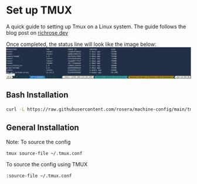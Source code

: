 # Set up TMUX

A quick guide to setting up Tmux on a Linux system.
The guide follows the blog post on [richrose.dev](https://richrose.dev/posts/linux/tmux/tmux-setup/)

Once completed, the status line will look like the image below:
![tmux statusline](https://github.com/rosera/machine-config/blob/main/images/tmux-statusbar.png "Tmux statusbar")

## Bash Installation 
```bash
curl -L https://raw.githubusercontent.com/rosera/machine-config/main/tmux/install.sh | bash
```

## General Installation
Note:
To source the config

```
tmux source-file ~/.tmux.conf
```

To source the config using TMUX
```
:source-file ~/.tmux.conf
```
